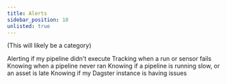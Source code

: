 ```yaml
---
title: Alerts
sidebar_position: 10
unlisted: true
---
```


(This will likely be a category)

Alerting if my pipeline didn't execute
Tracking when a run or sensor fails
Knowing when a pipeline never ran
Knowing if a pipeline is running slow, or an asset is late
Knowing if my Dagster instance is having issues
